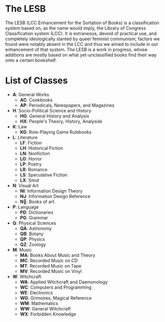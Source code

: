 # The LESB
The LESB (LCC Enhancement for the Sortation of Books) is 
a classification system based on, as the name would imply, the Library of Congress 
Classification system (LCC). It is extraneous, devoid of practical use, and completely 
ideologically slanted by queer feminist communism; factors we found were notably absent 
in the LCC and thus we aimed to include in our enhancement of that system. The LESB is 
a work in progress, whose additions are mostly based on what yet-unclassified books 
find their way onto a certain bookshelf.

# List of Classes

- **A**: General Works
  - **AC**: Cookbooks
  - **AP**: Periodicals, Newspapers, and Magazines
- **H**: Socio-Political Science and History
  - **HG**: General History and Analysis
  - **HX**: People's Theory, History, Analysisk
- **K**: Law
  - **KG**: Role-Playing Game Rulebooks
- **L**: Literature
  - **LF**: Fiction
  - **LH**: Historical Fiction
  - **LN**: Nonfiction
  - **LO**: Horror
  - **LP**: Poetry
  - **LR**: Romance
  - **LS**: Speculative Fiction
  - **LX**: Smut
- **N**: Visual Art
  - **NI**: Information Design Theory
  - **NJ**: Information Design Reference
  - **N📖**: Books of art.
- **P**: Language
  - **PD**: Dictionaries
  - **PG**: Grammar
- **Q**: Physical Sciences
  - **QA**: Astronomy
  - **QB**: Botany
  - **QP**: Physics
  - **QZ**: Zoology
- **M**: Music
  - **MA**: Books About Music and Theory
  - **MC**: Recorded Music on CD
  - **MT**: Recorded Music on Tape
  - **MV**: Recorded Music on Vinyl
- **W**: Witchcraft
  - **WA**: Applied Witchcraft and Daemonology
  - **WC**: Computers and Programming
  - **WE**: Electronics
  - **WG**: Grimoires, Magical Reference
  - **WM**: Mathematics
  - **WW**: General Witchcraft
  - **WX**: Forbidden Knowledge
